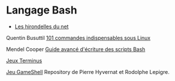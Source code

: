 # Langage Bash

- [Les hirondelles du net](https://www.leshirondellesdunet.com/bash)

Quentin Busuttil [101 commandes indispensables sous Linux](https://buzut.net/101-commandes-indispensables-sous-linux/)

Mendel Cooper [Guide avancé d'écriture des scripts Bash](https://abs.traduc.org/abs-fr/index.html)

[Jeux Terminus](http://luffah.xyz/bidules/Terminus/)

[Jeu GameShell](https://github.com/phyver/GameShell) Repository de Pierre Hyvernat et Rodolphe Lepigre.

